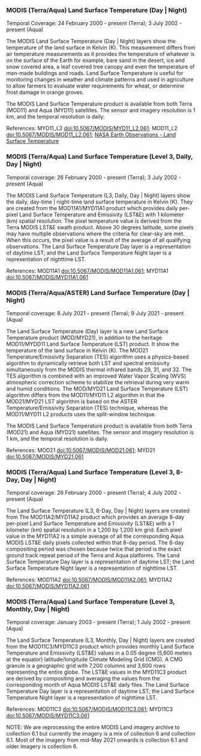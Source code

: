 ### MODIS (Terra/Aqua) Land Surface Temperature (Day | Night)
Temporal Coverage: 24 February 2000 - present (Terra); 3 July 2002 - present (Aqua)

The MODIS Land Surface Temperature (Day | Night) layers show the temperature of the land surface in Kelvin (K). This measurement differs from air temperature measurements as it provides the temperature of whatever is on the surface of the Earth for example, bare sand in the desert, ice and snow covered area, a leaf covered tree canopy and even the temperature of man-made buildings and roads. Land Surface Temperature is useful for monitoring changes in weather and climate patterns and used in agriculture to allow farmers to evaluate water requirements for wheat, or determine frost damage in orange groves.

The MODIS Land Surface Temperature product is available from both Terra (MOD11) and Aqua (MYD11) satellites. The sensor and imagery resolution is 1 km, and the temporal resolution is daily.

References: MYD11_L2 [doi:10.5067/MODIS/MYD11_L2.061](https://doi.org/10.5067/MODIS/MYD11_L2.061); MOD11_L2 [doi:10.5067/MODIS/MOD11_L2.061](https://doi.org/10.5067/MODIS/MOD11_L2.061); [NASA Earth Observations - Land Surface Temperature](https://neo.sci.gsfc.nasa.gov/view.php?datasetId=MOD11C1_M_LSTDA)

### MODIS (Terra/Aqua) Land Surface Temperature (Level 3, Daily, Day | Night)
Temporal coverage: 26 February 2000 - present (Terra); 3 July 2002 - present (Aqua)

The MODIS Land Surface Temperature (L3, Daily, Day | Night) layers show the daily, day-time | night-time land surface temperature in Kelvin (K). They are created from the MOD11A1/MYD11A1 product which provides daily per-pixel Land Surface Temperature and Emissivity (LST&E) with 1 kilometer (km) spatial resolution. The pixel temperature value is derived from the Terra MODIS LST&E swath product. Above 30 degrees latitude, some pixels may have multiple observations where the criteria for clear-sky are met. When this occurs, the pixel value is a result of the average of all qualifying observations. The Land Surface Temperature Day layer is a representation of daytime LST; and the Land Surface Temperature Night layer is a representation of nighttime LST.

References: MOD11A1 [doi:10.5067/MODIS/MOD11A1.061](https://doi.org/10.5067/MODIS/MOD11A1.061); MYD11A1 [doi:10.5067/MODIS/MYD11A1.061](https://doi.org/10.5067/MODIS/MYD11A1.061)

### MODIS (Terra/Aqua/ASTER) Land Surface Temperature (Day | Night)
Temporal coverage: 8 July 2021 - present (Terra); 9 July 2021 - present (Aqua)

The Land Surface Temperature (Day) layer is a new Land Surface Temperature product (MOD/MYD21), in addition  to the heritage MOD11/MYDD11 Land Surface Temperature (LST) product. It show the temperature of the land surface in Kelvin (K). The MOD21 Temperature/Emissivity Separation (TES) algorithm uses a physics-based algorithm to dynamically retrieve both LST and spectral emissivity simultaneously from the MODIS thermal infrared bands 29, 31, and 32. The TES algorithm is combined with an improved Water Vapor Scaling (WVS) atmospheric correction scheme to stabilize the retrieval during very warm and humid conditions. The MOD/MYD21 Land Surface Temperature (LST) algorithm differs from the MOD11/MYD11 L2 algorithm in that the MOD21/MYD21 LST algorithm is based on the ASTER Temperature/Emissivity Separation (TES) technique, whereas the MOD11/MYD11 L2 products uses the split-window technique.

The MODIS Land Surface Temperature product is available from both Terra (MOD21) and Aqua (MYD21) satellites. The sensor and imagery resolution is 1 km, and the temporal resolution is daily.

References: MOD21 [doi:10.5067/MODIS/MOD21.061](https://doi.org/10.5067/MODIS/MOD21.061); MYD21 [doi:10.5067/MODIS/MYD21.061](https://doi.org/10.5067/MODIS/MYD21.061)

### MODIS (Terra/Aqua) Land Surface Temperature (Level 3, 8-Day, Day | Night)
Temporal coverage: 26 February 2000 - present (Terra); 4 July 2002 - present (Aqua)

The Land Surface Temperature (L3, 8-Day, Day | Night) layers are created from The MOD11A2/MYD11A2 product which provides an average 8-day per-pixel Land Surface Temperature and Emissivity (LST&E) with a 1 kilometer (km) spatial resolution in a 1,200 by 1,200 km grid. Each pixel value in the MYD11A2 is a simple average of all the corresponding Aqua MODIS LST&E daily pixels collected within that 8-day period. The 8-day compositing period was chosen because twice that period is the exact ground track repeat period of the Terra and Aqua platforms. The Land Surface Temperature Day layer is a representation of daytime LST; the Land Surface Temperature Night layer is a representation of nighttime LST.

References: MOD11A2 [doi:10.5067/MODIS/MOD11A2.061](https://doi.org/10.5067/MODIS/MOD11A2.061); MYD11A2 [doi:10.5067/MODIS/MYD11A2.061](https://doi.org/10.5067/MODIS/MYD11A2.061)

### MODIS (Terra/Aqua) Land Surface Temperature (Level 3, Monthly, Day | Night)
Temporal coverage: January 2003 - present (Terra); 1 July 2002 - present (Aqua)

The Land Surface Temperature (L3, Monthly, Day | Night) layers are created from the MOD11C3/MYD11C3 product which provides monthly Land Surface Temperature and Emissivity (LST&E) values in a 0.05 degree (5,600 meters at the equator) latitude/longitude Climate Modeling Grid (CMG). A CMG granule is a geographic grid with 7,200 columns and 3,600 rows representing the entire globe. The LST&E values in the MYD11C3 product are derived by compositing and averaging the values from the corresponding month of Aqua MODIS LST&E daily files.  The Land Surface Temperature Day layer is a representation of daytime LST; the Land Surface Temperature Night layer is a representation of nighttime LST.

References: MOD11C3 [doi:10.5067/MODIS/MOD11C3.061](https://doi.org/10.5067/MODIS/MOD11C3.061); MYD11C3 [doi:10.5067/MODIS/MYD11C3.061](https://doi.org/10.5067/MODIS/MYD11C3.061)

NOTE: We are reprocessing the entire MODIS Land imagery archive to collection 6.1 but currently the imagery is a mix of collection 6 and collection 6.1. Most of the imagery from mid-May 2021 onwards is collection 6.1 and older imagery is collection 6.